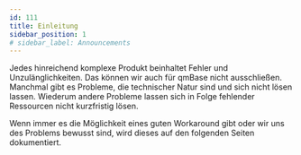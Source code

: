 ```yaml
---
id: 111
title: Einleitung
sidebar_position: 1
# sidebar_label: Announcements
---
```


Jedes hinreichend komplexe Produkt beinhaltet Fehler und Unzulänglichkeiten. Das können wir auch für qmBase nicht ausschließen. Manchmal gibt es Probleme, die technischer Natur sind und sich nicht lösen lassen. Wiederum andere Probleme lassen sich in Folge fehlender Ressourcen nicht kurzfristig lösen.

Wenn immer es die Möglichkeit eines guten Workaround gibt oder wir uns des Problems bewusst sind, wird dieses auf den folgenden Seiten dokumentiert.
